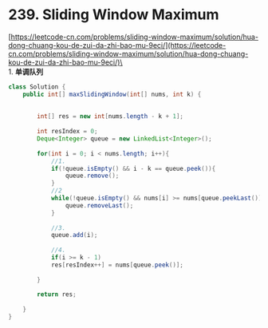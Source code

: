 # 239. Sliding Window Maximum



[https://leetcode-cn.com/problems/sliding-window-maximum/solution/hua-dong-chuang-kou-de-zui-da-zhi-bao-mu-9eci/](https://leetcode-cn.com/problems/sliding-window-maximum/solution/hua-dong-chuang-kou-de-zui-da-zhi-bao-mu-9eci/)\
\
1\. **单调队列**

```java
class Solution {
    public int[] maxSlidingWindow(int[] nums, int k) {
        
        
        int[] res = new int[nums.length - k + 1];
        
        int resIndex = 0;
        Deque<Integer> queue = new LinkedList<Integer>();
        
        for(int i = 0; i < nums.length; i++){
            //1. 
            if(!queue.isEmpty() && i - k == queue.peek()){
                queue.remove();
            }
            //2
            while(!queue.isEmpty() && nums[i] >= nums[queue.peekLast()]){
                queue.removeLast();
            }
            
            //3.
            queue.add(i);
            
            //4. 
            if(i >= k - 1)
            res[resIndex++] = nums[queue.peek()];
           
        }
        
        return res;
        
    }
}
```
